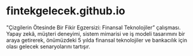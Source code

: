 # fintekgelecek.github.io
"Çizgilerin Ötesinde Bir Fikir Egzersizi: Finansal Teknolojiler” çalışması. Yapay zekâ, müşteri deneyimi, sistem mimarisi ve iş modeli tasarımını bir araya getirerek, önümüzdeki 5 yılda finansal teknolojiler ve bankacılık için olası gelecek senaryolarını tartışır.
